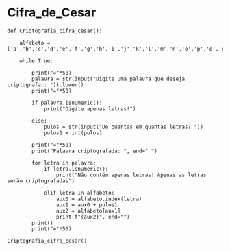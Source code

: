 # Cifra_de_Cesar

    def Criptografia_cifra_cesar():
    	
    	alfabeto = ['a','b','c','d','e','f','g','h','i','j','k','l','m','n','o','p','q','r','s','t','u','v','w','x','y','z']
    
    	while True:
    		
    		print("="*50)
    		palavra = str(input("Digite uma palavra que deseja criptografar: ")).lower()		
    		print("="*50)	
    							
    		if palavra.isnumeric():
    			print("Digite apenas letras!")	
    			
    		else:
    			pulos = str(input("De quantas em quantas letras? "))	
    			pulos1 = int(pulos)
    			
    		print("="*50)
    		print("Palavra criptografada: ", end=" ")
    		
    		for letra in palavra:
    			if letra.isnumeric():
    				print("Não contém apenas letras! Apenas as letras serão criptografadas")
    				
    			elif letra in alfabeto:			
    				aux0 = alfabeto.index(letra)
    				aux1 = aux0 + pulos1
    				aux2 = alfabeto[aux1]			
    				print(f"{aux2}", end="")
    		print()
    		print("="*50)
    								
    Criptografia_cifra_cesar()  


